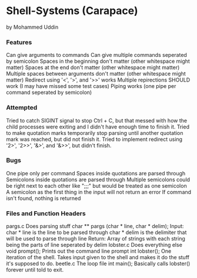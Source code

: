 # Shell-Systems (Carapace)
by Mohammed Uddin

### Features
  Can give arguments to commands
  Can give multiple commands seperated by semicolon
  Spaces in the beginning don't matter (other whitespace might matter)
  Spaces at the end don't matter (other whitespace might matter)
  Multiple spaces between arguments don't matter (other whitespace might matter)
  Redirect using '<', '>', and '>>' works
  Multiple repirections SHOULD work (I may have missed some test cases)
  Piping works (one pipe per command seperated by semicolon)

### Attempted
  Tried to catch SIGINT signal to stop Ctrl + C, but that messed with how the child processes were exiting and I didn't have enough time to finish it.
  Tried to make quotation marks temporarily stop parsing until another quotation mark was reached, but did not finish it.
  Tried to implement redirect using '2>', '2>>', '&>', and '&>>', but didn't finish.

### Bugs
  One pipe only per command
  Spaces inside quotations are parsed through
  Semicolons inside quotations are parsed through
  Multiple semicolons could be right next to each other like ";;;" but would be treated as one semicolon
  A semicolon as the first thing in the input will not return an error
  If command isn't found, nothing is returned

### Files and Function Headers
pargs.c
  Does parsing stuff
  char ** pargs (char * line, char * delim);
    Input:
      char * line is the line to be parsed through
      char * delim is the delimiter that will be used to parse through line
    Return:
      Array of strings with each string being the parts of line seperated by delim
lobster.c
  Does everything else
  void prompt();
    Prints out the command line prompt
  int lobster();
    One iteration of the shell. Takes input given to the shell and makes it do the stuff it's supposed to do.
beetle.c
  The loop file
    int main();
      Basically calls lobster() forever until told to exit.
    

